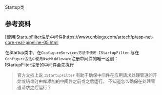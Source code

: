 
Startup类

## 参考资料
[使用IStartupFilter注册中间件]https://www.cnblogs.com/artech/p/asp-net-core-real-pipeline-05.html  

在Startup类中，在`ConfigureServices方法中使用 IStartupFilter` 与在 `Configure方法中使用UseMiddleware`注册中间件的唯一区别：  
IStartupFilter注册的中间件会先执行  

> 官方文档上说 `IStartupFilter` 有助于确保中间件在应用请求处理管道的开始或结束时由库添加的中间件之前或之后运行。
> 不知道怎么确保在处理管道请求之后运行？